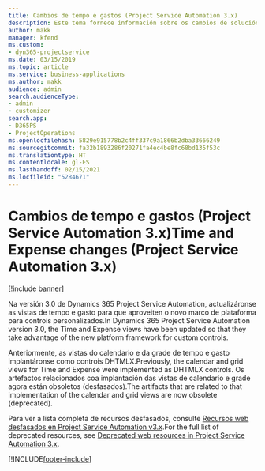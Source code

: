 ```yaml
---
title: Cambios de tempo e gastos (Project Service Automation 3.x)
description: Este tema fornece información sobre os cambios de solucións para tempo e gasto.
author: makk
manager: kfend
ms.custom:
- dyn365-projectservice
ms.date: 03/15/2019
ms.topic: article
ms.service: business-applications
ms.author: makk
audience: admin
search.audienceType:
- admin
- customizer
search.app:
- D365PS
- ProjectOperations
ms.openlocfilehash: 5829e915778b2c4ff337c9a1866b2dba33666249
ms.sourcegitcommit: fa32b1893286f20271fa4ec4be8fc68bd135f53c
ms.translationtype: HT
ms.contentlocale: gl-ES
ms.lasthandoff: 02/15/2021
ms.locfileid: "5284671"
---
```

# <a name="time-and-expense-changes-project-service-automation-3x"></a><span data-ttu-id="bfc36-103">Cambios de tempo e gastos (Project Service Automation 3.x)</span><span class="sxs-lookup"><span data-stu-id="bfc36-103">Time and Expense changes (Project Service Automation 3.x)</span></span>

[!include [banner](../../includes/psa-now-project-operations.md)]

<span data-ttu-id="bfc36-104">Na versión 3.0 de Dynamics 365 Project Service Automation, actualizáronse as vistas de tempo e gasto para que aproveiten o novo marco de plataforma para controis personalizados.</span><span class="sxs-lookup"><span data-stu-id="bfc36-104">In Dynamics 365 Project Service Automation version 3.0, the Time and Expense views have been updated so that they take advantage of the new platform framework for custom controls.</span></span>

<span data-ttu-id="bfc36-105">Anteriormente, as vistas do calendario e da grade de tempo e gasto implantáronse como controis DHTMLX.</span><span class="sxs-lookup"><span data-stu-id="bfc36-105">Previously, the calendar and grid views for Time and Expense were implemented as DHTMLX controls.</span></span> <span data-ttu-id="bfc36-106">Os artefactos relacionados coa implantación das vistas de calendario e grade agora están obsoletos (desfasados).</span><span class="sxs-lookup"><span data-stu-id="bfc36-106">The artifacts that are related to that implementation of the calendar and grid views are now obsolete (deprecated).</span></span>

<span data-ttu-id="bfc36-107">Para ver a lista completa de recursos desfasados, consulte [Recursos web desfasados en Project Service Automation v3.x](web-resources-deprecated-v3.x.md).</span><span class="sxs-lookup"><span data-stu-id="bfc36-107">For the full list of deprecated resources, see [Deprecated web resources in Project Service Automation 3.x](web-resources-deprecated-v3.x.md).</span></span>


[!INCLUDE[footer-include](../../includes/footer-banner.md)]